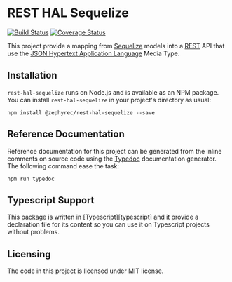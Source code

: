 # REST HAL Sequelize
[![Build Status](https://travis-ci.org/yeiniel/rest-hal-sequelize.svg?branch=master)](https://travis-ci.org/yeiniel/rest-hal-sequelize)
[![Coverage Status](https://coveralls.io/repos/github/yeiniel/rest-hal-sequelize/badge.svg?branch=master)](https://coveralls.io/github/yeiniel/rest-hal-sequelize?branch=master)

This project provide a mapping from [Sequelize][sequelize] models into
a [REST][rest] API that use the
[JSON Hypertext Application Language][hal] Media Type.

## Installation
`rest-hal-sequelize` runs on Node.js and is available as an NPM
package. You can install `rest-hal-sequelize` in your project's
directory as usual:

    npm install @zephyrec/rest-hal-sequelize --save

## Reference Documentation
Reference documentation for this project can be generated from the
inline comments on source code using the [Typedoc][typedoc]
documentation generator. The following command ease the task:

    npm run typedoc

## Typescript Support
This package is written in [Typescript][typescript] and it provide a
declaration file for its content so you can use it on Typescript
projects without problems.

## Licensing

The code in this project is licensed under MIT license.

[hal]: https://tools.ietf.org/html/draft-kelly-json-hal-08
[rest]: https://en.wikipedia.org/wiki/Representational_state_transfer
[sequelize]: http://sequelize.readthedocs.io
[typedoc]: http://typedoc.org/
